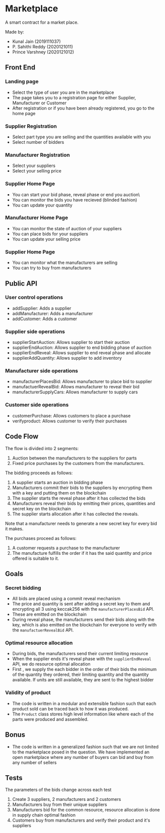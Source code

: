 # Marketplace

A smart contract for a market place.

Made by:

- Kunal Jain (2019111037)
- P. Sahithi Reddy (2020121011)
- Prince Varshney (2020121012)

## Front End

### Landing page
- Select the type of user you are in the marketplace
- The page takes you to a registration page for either Supplier, Manufacturer or Customer
- After registration or if you have been already registered, you go to the home page

### Supplier Registration
- Select part type you are selling and the quantities available with you
- Select number of bidders

### Manufacturer Registration
- Select your suppliers
- Select your selling price

### Supplier Home Page
- You can start your bid phase, reveal phase or end  you auction\
- You can monitor the bids you have recieved (blinded fashion)
- You can update your quantity

### Manufacturer Home Page
- You can monitor the state of auction of your suppliers
- You can place bids for your suppliers
- You can update your selling price

### Supplier Home Page
- You can monitor what the manufacturers are selling
- You can try to buy from manufacturers

## Public API

### User control operations

- addSupplier: Adds a supplier
- addManufacturer: Adds a manufacturer
- addCustomer: Adds a customer

### Supplier side operations

- supplierStartAuction: Allows supplier to start their auction
- supplierEndAuction: Allows supplier to end bidding phase of auction
- supplierEndReveal: Allows supplier to end reveal phase and allocate
- supplierAddQuantity: Allows supplier to add inventory

### Manufacturer side operations

- manufacturerPlacesBid: Allows manufacturer to place bid to supplier
- manufactuerRevealBid: Allows manufacturer to reveal their bid
- manufacturerSupplyCars: Allows manufacturer to supply cars

### Customer side operations

- customerPurchase: Allows customers to place a purchase
- verifyproduct: Allows customer to verify their purchases

## Code Flow

The flow is divided into 2 segments:

1. Auction between the manufacturers to the suppliers for parts
2. Fixed price purchases by the customers from the manufacturers.

The bidding proceeds as follows:

1. A supplier starts an auction in bidding phase
2. Manufacturers commit their bids to the suppliers by encrypting them with a key and putting them on the blockchain
3. The supplier starts the reveal phase after it has collected the bids
4. Manufacturers reveal their bids by emitting their prices, quantities and secret key on the blockchain
5. The supplier starts allocation after it has collected the reveals.

Note that a manufacturer needs to generate a new secret key for every bid it makes.

The purchases proceed as follows:

1. A customer requests a purchase to the manufacturer
2. The manufacture fulfills the order if it has the said quantity and price offered is suitable to it.

## Goals

### Secret bidding

- All bids are placed using a commit reveal mechanism
- The price and quantity is sent after adding a secret key to them and encrypting all 3 using keccak256 with the `manufacturerPlacesBid` API.
- These are emitted on the blockchain
- During reveal phase, the manufacturers send their bids along with the key, which is also emitted on the blockchain for everyone to verify with the `manufactuerRevealBid` API.

### Optimal resource allocation

- During bids, the manufacturers send their current limiting resource
- When the supplier ends it's reveal phase with the `supplierEndReveal` API, we do resource optimal allocation
- First , we supply the each bidder in the order of their bids the minimum of the quantity they ordered, their limiting quantity and the quantity available. If units are still available, they are sent to the highest bidder

### Validity of product

- The code is written in a modular and extensible fashion such that each product sold can be traced back to how it was produced.
- The `Product` class stores high level information like where each of the parts were produced and assembled.

## Bonus

- The code is written in a generalized fashion such that we are not limited to the marketplace posed in the question. We have implemented an open marketplace where any number of buyers can bid and buy from any number of sellers

## Tests

The parameters of the bids change across each test

1. Create 3 suppliers, 2 manufacturers and 2 customers
2. Manufacturers buy from their unique suppliers
3. Manufacturers bid for the common resource, resource allocation is done in supply chain optimal fashion
4. Customers buy from manufacturers and verify their product and it's suppliers
